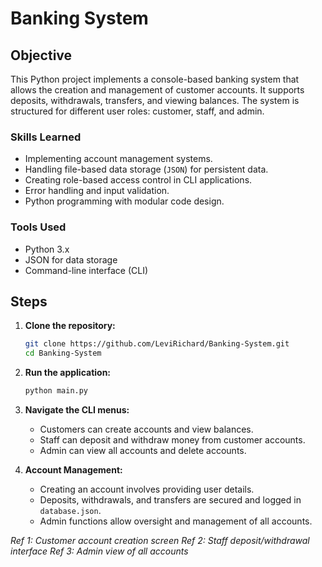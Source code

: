 # Banking System

## Objective

This Python project implements a console-based banking system that allows the creation and management of customer accounts. It supports deposits, withdrawals, transfers, and viewing balances. The system is structured for different user roles: customer, staff, and admin.

### Skills Learned

* Implementing account management systems.
* Handling file-based data storage (`JSON`) for persistent data.
* Creating role-based access control in CLI applications.
* Error handling and input validation.
* Python programming with modular code design.

### Tools Used

* Python 3.x
* JSON for data storage
* Command-line interface (CLI)

## Steps

1. **Clone the repository:**

   ```bash
   git clone https://github.com/LeviRichard/Banking-System.git
   cd Banking-System
   ```

2. **Run the application:**

   ```bash
   python main.py
   ```

3. **Navigate the CLI menus:**

   * Customers can create accounts and view balances.
   * Staff can deposit and withdraw money from customer accounts.
   * Admin can view all accounts and delete accounts.

4. **Account Management:**

   * Creating an account involves providing user details.
   * Deposits, withdrawals, and transfers are secured and logged in `database.json`.
   * Admin functions allow oversight and management of all accounts.

*Ref 1: Customer account creation screen*
*Ref 2: Staff deposit/withdrawal interface*
*Ref 3: Admin view of all accounts*

